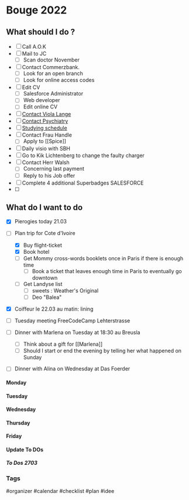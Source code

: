 # Bouge 2022

## What should I do ?
- [ ] Call A.O.K
- [ ] Mail to JC
  - [ ] Scan doctor November 
- [ ] Contact Commerzbank. 
  - [ ] Look for an open branch
  - [ ] Look for online access codes
- [ ] Edit CV
  - [ ] Salesforce Administrator
  - [ ] Web developer
  - [ ] Edit online CV 
- [ ] [Contact Viola Lange](Adress_Book)
- [ ] [Contact Psychiatry](Adress_Book)
- [ ]  [Studying schedule](Studies)
- [ ] Contact Frau Handle
  - [ ] Apply to [[Spice]]
- [ ] Daily visio with SBH
- [ ] Go to Kik Lichtenberg to change the faulty charger
- [ ] Contact Herr Walsh
  - [ ] Concerning last payment
  - [ ] Reply to his Job offer 
- [ ] Complete 4 additional Superbadges SALESFORCE
- [ ] 

## What do I want to do
- [x] Pierogies today 21.03
- [ ] Plan trip for Cote d'Ivoire
  - [x] Buy flight-ticket
  - [x] Book hotel
  - [ ] Get Mommy cross-words booklets once in Paris if there is enough time
    - [ ] Book a ticket that leaves enough time in Paris to eventually go downtown 
  - [ ] Get Landyse list
    - [ ] sweets : Weather's Original
    - [ ] Deo "Balea"
- [x] Coiffeur le 22.03 au matin: lining
- [ ] Tuesday meeting FreeCodeCamp Lehterstrasse
- [ ] Dinner with Marlena on Tuesday at 18:30 au Breusla
  - [ ] Think about a gift for [[Marlena]] 
  - [ ] Should I start or end the evening by telling her what happened on Sunday
- [ ] Dinner with Alina on Wednesday at Das Foerder 


#### Monday

#### Tuesday

#### Wednesday

#### Thursday

#### Friday

#### Update To DOs 
##### To Dos 2703
### Tags
#organizer #calendar #checklist #plan #idee

